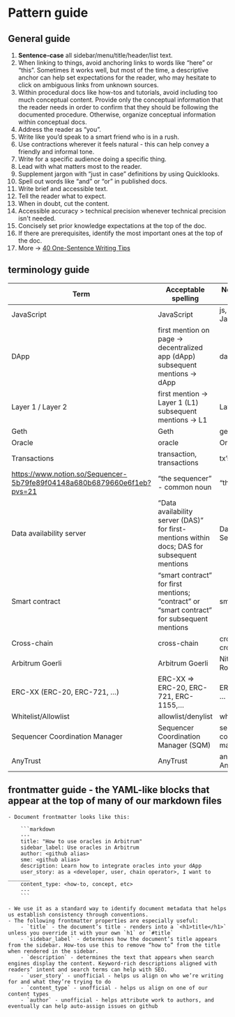 # Pattern guide

## General guide
1. **Sentence-case** all sidebar/menu/title/header/list text.
2. When linking to things, avoid anchoring links to words like “here” or “this”. Sometimes it works well, but most of the time, a descriptive anchor can help set expectations for the reader, who may hesitate to click on ambiguous links from unknown sources.
3. Within procedural docs like how-tos and tutorials, avoid including too much conceptual content. Provide only the conceptual information that the reader needs in order to confirm that they should be following the documented procedure. Otherwise, organize conceptual information within conceptual docs.
4. Address the reader as “you”.
5. Write like you’d speak to a smart friend who is in a rush.
6. Use contractions wherever it feels natural - this can help convey a friendly and informal tone.
7. Write for a specific audience doing a specific thing.
8. Lead with what matters most to the reader.
9. Supplement jargon with “just in case” definitions by using Quicklooks.
10. Spell out words like “and” or “or” in published docs.
11. Write brief and accessible text.
12. Tell the reader what to expect.
13. When in doubt, cut the content.
14. Accessible accuracy > technical precision whenever technical precision isn't needed.
15. Concisely set prior knowledge expectations at the top of the doc.
16. If there are prerequisites, identify the most important ones at the top of the doc.
17. More → [40 One-Sentence Writing Tips](https://joshspector.com/one-sentence-writing-tips/)
    
## **terminology guide**
        

| Term                                                                    | Acceptable spelling                                                                          | Not Acceptable spelling       |
|-------------------------------------------------------------------------|----------------------------------------------------------------------------------------------|-------------------------------|
| JavaScript                                                              | JavaScript                                                                                   | js, javascript, Javascript    |
| DApp                                                                    | first mention on page → decentralized app (dApp) subsequent mentions → dApp                  | dapp                          |
| Layer 1 / Layer 2                                                       | first mention → Layer 1 (L1) subsequent mentions → L1                                        | Layer-1 layer 1               |
| Geth                                                                    | Geth                                                                                         | geth                          |
| Oracle                                                                  | oracle                                                                                       | Oracle                        |
| Transactions                                                            | transaction, transactions                                                                    | tx’s, tx                      |
| https://www.notion.so/Sequencer-5b79fe89f04148a680b6879660e6f1eb?pvs=21 | “the sequencer” - common noun                                                                | “the Sequencer”               |
| Data availability server                                                | “Data availability server (DAS)” for first-mentions within docs; DAS for subsequent mentions | Data Availability Server      |
| Smart contract                                                          | “smart contract” for first mentions; “contract” or “smart contract” for subsequent mentions  | smartcontract                 |
| Cross-chain                                                             | cross-chain                                                                                  | cross chain, crosschain       |
| Arbitrum Goerli                                                         | Arbitrum Goerli                                                                              | Nitro Goerli Rollup testnet   |
| ERC-XX (ERC-20, ERC-721, …)                                             | ERC-XX ⇒ ERC-20, ERC-721, ERC-1155,…                                                         | ERC20, erc721, …              |
| Whitelist/Allowlist                                                     | allowlist/denylist                                                                           | whitelist/blacklist           |
| Sequencer Coordination Manager                                          | Sequencer Coordination Manager (SQM)                                                         | sequencer coordinator manager |
| AnyTrust                                                                | AnyTrust                                                                                     | anytrust, Anytrust            |

        
## **frontmatter guide** - the YAML-like blocks that appear at the top of many of our markdown files
    - Document frontmatter looks like this:
        
        ```markdown
        ---
        title: "How to use oracles in Arbitrum"
        sidebar_label: Use oracles in Arbitrum
        author: <github alias>
        sme: <github alias>
        description: Learn how to integrate oracles into your dApp
        user_story: as a <developer, user, chain operator>, I want to _______
        content_type: <how-to, concept, etc>
        ---
        ```
        
    - We use it as a standard way to identify document metadata that helps us establish consistency through conventions.
    - The following frontmatter properties are especially useful:
        - `title` - the document’s title - renders into a `<h1>title</h1>` unless you override it with your own `h1` or `#title`
        - `sidebar_label` - determines how the document’s title appears from the sidebar. How-tos use this to remove “how to” from the title when rendered in the sidebar.
        - `description` - determines the text that appears when search engines display the content. Keyword-rich descriptions aligned with readers’ intent and search terms can help with SEO.
        - `user_story` - unofficial - helps us align on who we’re writing for and what they’re trying to do
        - `content_type` - unofficial - helps us align on one of our content types
        - `author` - unofficial - helps attribute work to authors, and eventually can help auto-assign issues on github
    
